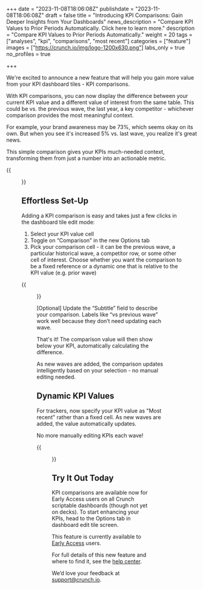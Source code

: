 +++
date = "2023-11-08T18:06:08Z"
publishdate = "2023-11-08T18:06:08Z"
draft = false
title = "Introducing KPI Comparisons: Gain Deeper Insights from Your Dashboards"
news_description = "Compare KPI Values to Prior Periods Automatically. Click here to learn more."
description = "Compare KPI Values to Prior Periods Automatically."
weight = 20
tags = ["analyses", "kpi", "comparisons", "most recent"]
categories = ["feature"]
images = ["https://crunch.io/img/logo-1200x630.png"]
labs_only = true
no_profiles = true

+++

We're excited to announce a new feature that will help you gain more value from your KPI dashboard tiles - KPI comparisons.

With KPI comparisons, you can now display the difference between your current KPI value and a different value of interest from the same table. This could be vs. the previous wave, the last year, a key competitor - whichever comparison provides the most meaningful context.

For example, your brand awareness may be 73%, which seems okay on its own. But when you see it's increased 5% vs. last wave, you realize it's great news.

This simple comparison gives your KPIs much-needed context, transforming them from just a number into an actionable metric.

{{<figure src="https://player-crunch-io.s3.amazonaws.com/help-crunch-io/screenshots/kpi-comparison-nov-2023-01.png" class="img-fluid">}}

## Effortless Set-Up

Adding a KPI comparison is easy and takes just a few clicks in the dashboard tile edit mode:

1. Select your KPI value cell
2. Toggle on “Comparison” in the new Options tab
3. Pick your comparison cell - it can be the previous wave, a particular historical wave, a competitor row, or some other cell of interest. Choose whether you want the comparison to be a fixed reference or a dynamic one that is relative to the KPI value (e.g. prior wave)

{{<figure src="https://player-crunch-io.s3.amazonaws.com/help-crunch-io/screenshots/kpi-comparison-nov-2023-02.png" class="img-fluid">}}

[Optional] Update the “Subtitle” field to describe your comparison. Labels like “vs previous wave” work well because they don’t need updating each wave.

That's it! The comparison value will then show below your KPI, automatically calculating the difference.

As new waves are added, the comparison updates intelligently based on your selection - no manual editing needed.

## Dynamic KPI Values

For trackers, now specify your KPI value as "Most recent" rather than a fixed cell. As new waves are added, the value automatically updates.

No more manually editing KPIs each wave!

{{<figure src="https://player-crunch-io.s3.amazonaws.com/help-crunch-io/screenshots/kpi-comparison-nov-2023-03.png" class="img-fluid">}}

## Try It Out Today

KPI comparisons are available now for Early Access users on all Crunch scriptable dashboards (though not yet on decks). To start enhancing your KPIs, head to the Options tab in dashboard edit tile screen.

This feature is currently available to [Early Access](https://help.crunch.io/hc/en-us/articles/360040465331-How-to-enable-early-access) users.

For full details of this new feature and where to find it, see the [help center](https://help.crunch.io/hc/en-us/articles/360040045512-How-to-add-a-KPI-tile-to-a-dashboard-Scriptable-Dashboards).

We’d love your feedback at [support@crunch.io](mailto:support@crunch.io).
